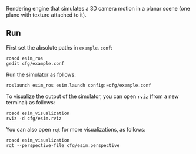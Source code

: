 Rendering engine that simulates a 3D camera motion in a planar scene (one plane with texture attached to it).

## Run
First set the absolute paths in `example.conf`:

    roscd esim_ros
    gedit cfg/example.conf 

Run the simulator as follows:

    roslaunch esim_ros esim.launch config:=cfg/example.conf

To visualize the output of the simulator, you can open `rviz` (from a new terminal) as follows:

    roscd esim_visualization
    rviz -d cfg/esim.rviz

You can also open `rqt` for more visualizations, as follows:

    roscd esim_visualization
    rqt --perspective-file cfg/esim.perspective